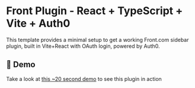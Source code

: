 # Front Plugin - React + TypeScript + Vite + Auth0

This template provides a minimal setup to get a working Front.com sidebar plugin, built in Vite+React with OAuth login, powered by Auth0. 

## 🎥 Demo

Take a look at [this ~20 second demo](https://front.zoom.us/clips/share/w5P1AlPASLWQ_fHbn7e0iQ) to see this plugin in action

